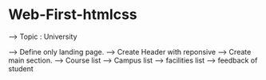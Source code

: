 # Web-First-htmlcss



--> Topic : University

--> Define only landing page.
--> Create Header with reponsive
--> Create main section.
  --> Course list
  --> Campus list
  --> facilities list
  --> feedback of student
